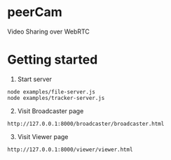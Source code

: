 # peerCam
Video Sharing over WebRTC

# Getting started

1. Start server
```
node examples/file-server.js
node examples/tracker-server.js
```

2. Visit Broadcaster page
```
http://127.0.0.1:8000/broadcaster/broadcaster.html
```

3. Visit Viewer page
```
http://127.0.0.1:8000/viewer/viewer.html
```
